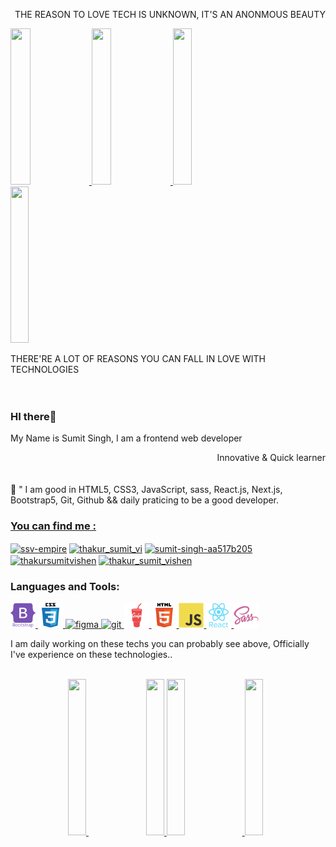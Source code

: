 <!DOCTYPE html>
<html lang="en">
  <head>
    <meta charset="UTF-8" />
    <meta http-equiv="X-UA-Compatible" content="IE=edge" />
    <meta name="viewport" content="width=device-width, initial-scale=1.0" />
  </head>
  <body>
    <p align="right">
      THE REASON TO LOVE TECH IS UNKNOWN, IT'S AN ANONMOUS BEAUTY
    </p>
    <p>
      <a href="#">
        <img
          src="https://i.pinimg.com/originals/96/e3/25/96e325723df9868622e35559ace32635.gif"
          alt=""
          width="25%"
          height="250px"
        />
      </a>
      <a href="#">
        <img
          src="https://i.pinimg.com/originals/25/fb/2b/25fb2b01e6099c3d1a1c1d136aa9a3a3.gif"
          alt=""
          width="25%"
          height="250px"
        />
      </a>
      <a href="#">
        <img
          src="https://c.tenor.com/WpANM3E70QYAAAAC/gif.gif"
          alt=""
          width="24.5%"
          height="250px"
        />
      </a>
      <a href="#">
        <img
          src="https://i.pinimg.com/originals/13/3b/22/133b22e750c8111d56b0422d2146a1ce.gif"
          alt=""
          width="24%"
          height="250px"
        />
      </a>
    </p>
    THERE'RE A LOT OF REASONS YOU CAN FALL IN LOVE WITH TECHNOLOGIES
    <br />
    <br />
    <div>
      <img
        src="https://files.readme.io/d14112d-Cloudsmith-Integrations-Banner-GitHub.png"
        alt=""
      />
    </div>
    <div>
      <h3>HI there👋</h3>
      <p>My Name is Sumit Singh, I am a frontend web developer</p>
    </div>
    <div align="right" color="#ccc">Innovative & Quick learner</div>
    <div></div>
    <br />
    <img
      src="https://www.kibrispdr.org/data/272/gambar-background-banner-19.jpg"
      alt=""
      width="100%"
      height="10px"
    />
    💬 <span>"</span> I am good in HTML5, CSS3, JavaScript, sass, React.js,
    Next.js, Bootstrap5, Git, Github && daily praticing to be a good developer.
    <br />
    <a href="/"><h3>You can find me :</h3></a>
    <p align="left">
      <a href="https://codepen.io/ssv-empire" target="blank"
        ><img
          align="center"
          src="https://raw.githubusercontent.com/rahuldkjain/github-profile-readme-generator/master/src/images/icons/Social/codepen.svg"
          alt="ssv-empire"
          height="30"
          width="40"
      /></a>
      <a href="https://twitter.com/thakur_sumit_vi" target="blank"
        ><img
          align="center"
          src="https://raw.githubusercontent.com/rahuldkjain/github-profile-readme-generator/master/src/images/icons/Social/twitter.svg"
          alt="thakur_sumit_vi"
          height="30"
          width="40"
      /></a>
      <a href="https://linkedin.com/in/sumit-singh-aa517b205" target="blank"
        ><img
          align="center"
          src="https://raw.githubusercontent.com/rahuldkjain/github-profile-readme-generator/master/src/images/icons/Social/linked-in-alt.svg"
          alt="sumit-singh-aa517b205"
          height="30"
          width="40"
      /></a>
      <a href="https://fb.com/thakursumitvishen" target="blank"
        ><img
          align="center"
          src="https://raw.githubusercontent.com/rahuldkjain/github-profile-readme-generator/master/src/images/icons/Social/facebook.svg"
          alt="thakursumitvishen"
          height="30"
          width="40"
      /></a>
      <a href="https://instagram.com/thakur_sumit_vishen" target="blank"
        ><img
          align="center"
          src="https://raw.githubusercontent.com/rahuldkjain/github-profile-readme-generator/master/src/images/icons/Social/instagram.svg"
          alt="thakur_sumit_vishen"
          height="30"
          width="40"
      /></a>
    </p>
    <h3 align="left">Languages and Tools:</h3>
    <p align="left">
      <a href="https://getbootstrap.com" target="_blank" rel="noreferrer">
        <img
          src="https://raw.githubusercontent.com/devicons/devicon/master/icons/bootstrap/bootstrap-plain-wordmark.svg"
          alt="bootstrap"
          width="40"
          height="40"
        />
      </a>
      <a href="https://www.w3schools.com/css/" target="_blank" rel="noreferrer">
        <img
          src="https://raw.githubusercontent.com/devicons/devicon/master/icons/css3/css3-original-wordmark.svg"
          alt="css3"
          width="40"
          height="40"
        />
      </a>
      <a href="https://www.figma.com/" target="_blank" rel="noreferrer">
        <img
          src="https://www.vectorlogo.zone/logos/figma/figma-icon.svg"
          alt="figma"
          width="40"
          height="40"
        />
      </a>
      <a href="https://git-scm.com/" target="_blank" rel="noreferrer">
        <img
          src="https://www.vectorlogo.zone/logos/git-scm/git-scm-icon.svg"
          alt="git"
          width="40"
          height="40"
        />
      </a>
      <a href="https://gulpjs.com" target="_blank" rel="noreferrer">
        <img
          src="https://raw.githubusercontent.com/devicons/devicon/master/icons/gulp/gulp-plain.svg"
          alt="gulp"
          width="40"
          height="40"
        />
      </a>
      <a href="https://www.w3.org/html/" target="_blank" rel="noreferrer">
        <img
          src="https://raw.githubusercontent.com/devicons/devicon/master/icons/html5/html5-original-wordmark.svg"
          alt="html5"
          width="40"
          height="40"
        />
      </a>
      <a
        href="https://developer.mozilla.org/en-US/docs/Web/JavaScript"
        target="_blank"
        rel="noreferrer"
      >
        <img
          src="https://raw.githubusercontent.com/devicons/devicon/master/icons/javascript/javascript-original.svg"
          alt="javascript"
          width="40"
          height="40"
        />
      </a>
      <a href="https://reactjs.org/" target="_blank" rel="noreferrer">
        <img
          src="https://raw.githubusercontent.com/devicons/devicon/master/icons/react/react-original-wordmark.svg"
          alt="react"
          width="40"
          height="40"
        />
      </a>
      <a href="https://sass-lang.com" target="_blank" rel="noreferrer">
        <img
          src="https://raw.githubusercontent.com/devicons/devicon/master/icons/sass/sass-original.svg"
          alt="sass"
          width="40"
          height="40"
        />
      </a>
    </p>
    I am daily working on these techs you can probably see above, Officially
    I've experience on these technologies..
    <br />
    <br />
    <p>
      <a href="#" align="right">
        <img
          src="https://i.pinimg.com/originals/41/56/77/415677f683c2107c8d1b0f7f95037789.gif"
          alt=""
          width="24%"
          height="250px"
        />
      </a>
      <a href="#" align="right">
        <img
          src="https://i.pinimg.com/originals/41/56/77/415677f683c2107c8d1b0f7f95037789.gif"
          alt=""
          width="24%"
          height="250px"
        />
      </a>
      <a href="#">
        <img
          src="https://i.pinimg.com/originals/41/56/77/415677f683c2107c8d1b0f7f95037789.gif"
          alt=""
          width="24%"
          height="250px"
        />
      </a>
      <a href="#">
        <img
          src="https://i.pinimg.com/originals/41/56/77/415677f683c2107c8d1b0f7f95037789.gif"
          alt=""
          width="24%"
          height="250px"
        />
      </a>
    </p>
  </body>
</html>
